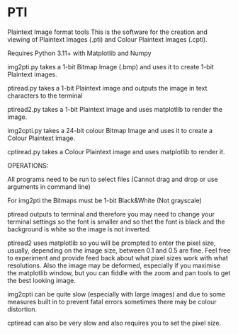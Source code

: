 # PTI
Plaintext Image format tools
This is the software for the creation and viewing of Plaintext Images (.pti) and
Colour Plaintext Images (.cpti).

Requires Python 3.11+ with Matplotlib and Numpy

img2pti.py takes a 1-bit Bitmap Image (.bmp) and uses it to create 1-bit Plaintext 
images.

ptiread.py takes a 1-bit Plaintext image and outputs the image in text characters 
to the terminal

ptiread2.py takes a 1-bit Plaintext image and uses matplotlib to render the image. 

img2cpti.py takes a 24-bit colour Bitmap Image and uses it to create a Colour Plaintext 
image.

cptiread.py takes a Colour Plaintext image and uses matplotlib to render it.

OPERATIONS:

  All programs need to be run to select files (Cannot drag and drop or use arguments 
  in command line)
  
  For img2pti the Bitmaps must be 1-bit Black&White (Not grayscale)
  
  ptiread outputs to terminal and therefore you may need to change your terminal 
  settings so the font is smaller and so thet the font is black and the background 
  is white so the image is not inverted.
  
  ptiread2 uses matplotlib so you will be prompted to enter the pixel size, usually,
  depending on the image size, between 0.1 and 0.5 are fine. Feel free to 
  experiment and provide feed back about what pixel sizes work with what resolutions.
  Also the image may be deformed, especially if you maximise the matplotlib window, 
  but you can fiddle with the zoom and pan tools to get the best looking image.
  
  img2cpti can be quite slow (especially with large images) and due to some measures 
  built in to prevent fatal errors sometimes there may be colour distortion.
  
  cptiread can also be very slow and also requires you to set the pixel size.
